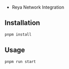 - Reya Network Integration 


## Installation 

```bash
pnpm install
```

## Usage

```bash
pnpm run start
```



